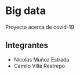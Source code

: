 # Big data

Proyecto acerca de covid-19

## Integrantes

  - Nicolas Muñoz Estrada
  - Camilo Villa Restrepo
